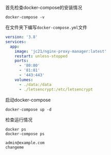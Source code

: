 首先检查docker-compose的安装情况

```shell
docker-compose -v
```

在文件夹下编写`docker-compose.yml`文件

```yml
version: '3.8'
services:
  app:
    image: 'jc21/nginx-proxy-manager:latest'
    restart: unless-stopped
    ports:
      - '80:80'
      - '81:81'
      - '443:443'
    volumes:
      - ./data:/data
      - ./letsencrypt:/etc/letsencrypt
```

启动docker-compose

```shell
docker-compose up -d
```

检查运行情况

```shell
docker ps
docker-compose ps
```

```
admin@example.com
changeme
```